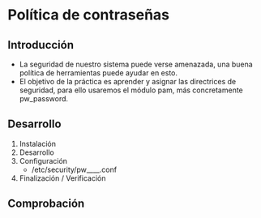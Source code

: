 # Política de contraseñas

## Introducción
- La seguridad de nuestro sistema puede verse amenazada, una buena política de herramientas puede ayudar en esto.
- El objetivo de la práctica es aprender y asignar las directrices de seguridad, para ello usaremos el módulo pam, más concretamente pw_password.

## Desarrollo
  1. Instalación 
  2. Desarrollo
  3. Configuración
     - /etc/security/pw____.conf
  4. Finalización / Verificación
   <!-- Mínimo 2 ejemplos, como funciona el sistema de puntuación --> 

## Comprobación